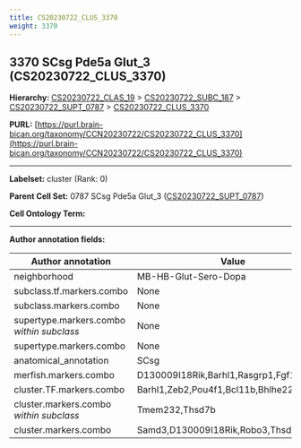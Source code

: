 ```yaml
---
title: CS20230722_CLUS_3370
weight: 3370
---
```

## 3370 SCsg Pde5a Glut_3 (CS20230722_CLUS_3370)
<b>Hierarchy: </b>
[CS20230722_CLAS_19](../CS20230722_CLAS_19) >
[CS20230722_SUBC_187](../CS20230722_SUBC_187) >
[CS20230722_SUPT_0787](../CS20230722_SUPT_0787) >
[CS20230722_CLUS_3370](../CS20230722_CLUS_3370)

**PURL:** [https://purl.brain-bican.org/taxonomy/CCN20230722/CS20230722_CLUS_3370](https://purl.brain-bican.org/taxonomy/CCN20230722/CS20230722_CLUS_3370)

---


**Labelset:** cluster (Rank: 0)

**Parent Cell Set:** 0787 SCsg Pde5a Glut_3 ([CS20230722_SUPT_0787](../CS20230722_SUPT_0787))



**Cell Ontology Term:** 

[MARKER GENES.]: #


---

[TRANSFERRED ANNOTATIONS.]: #


[AUTHOR ANNOTATION FIELDS.]: #


**Author annotation fields:**

| Author annotation | Value |
|-------------------|-------|
|neighborhood|MB-HB-Glut-Sero-Dopa|
|subclass.tf.markers.combo|None|
|subclass.markers.combo|None|
|supertype.markers.combo _within subclass_|None|
|supertype.markers.combo|None|
|anatomical_annotation|SCsg|
|merfish.markers.combo|D130009I18Rik,Barhl1,Rasgrp1,Fgf10,Cnih3|
|cluster.TF.markers.combo|Barhl1,Zeb2,Pou4f1,Bcl11b,Bhlhe22|
|cluster.markers.combo _within subclass_|Tmem232,Thsd7b|
|cluster.markers.combo|Samd3,D130009I18Rik,Robo3,Thsd7b|
